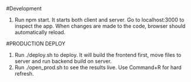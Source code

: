 #Development

1. Run npm start. It starts both client and server. Go to localhost:3000 to inspect the app.
When changes are made to the code, browser should automatically reload.

#PRODUCTION DEPLOY

1. Run ./deploy.sh to deploy. It will build the frontend first, move files to server and run backend build on server.
2. Run ./open_prod.sh to see the results live. Use Command+R for hard refresh.
